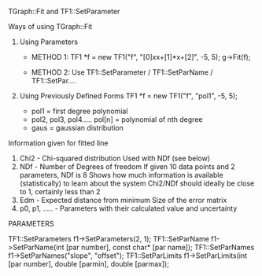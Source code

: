 TGraph::Fit and TF1::SetParameter	

Ways of using TGraph::Fit
1. Using Parameters
	- METHOD 1:
	TF1 *f =  new TF1("f", "[0]*x*x+[1]*x+[2]", -5, 5);
	g->Fit(f);

	- METHOD 2:
	Use TF1::SetParameter / TF1::SetParName / TF1::SetPar....

2. Using Previously Defined Forms
	TF1 *f = new TF1("f", "pol1", -5, 5);
	- pol1 = first degree polynomial
	- pol2, pol3, pol4..... pol[n] = polynomial of nth degree
	- gaus = gaussian distribution

Information given for fitted line
1. Chi2 - Chi-squared distribution
	Used with NDf (see below)
2. NDf - Number of Degrees of freedom
	If given 10 data points and 2 parameters, NDf is 8
	Shows how much information is available (statistically) to learn about the system
	Chi2/NDf should ideally be close to 1, certainly less than 2
3. Edm - Expected distance from minimum
	Size of the error matrix
4. p0, p1, ..... - Parameters with their calculated value and uncertainty



PARAMETERS

TF1::SetParameters
	f1->SetParameters(2, 1);
TF1::SetParName
	f1->SetParName(int [par number], const char* [par name]);
TF1::SetParNames
	f1->SetParNames("slope", "offset");
TF1::SetParLimits
	f1->SetParLimits(int [par number], double [parmin], double [parmax]);
